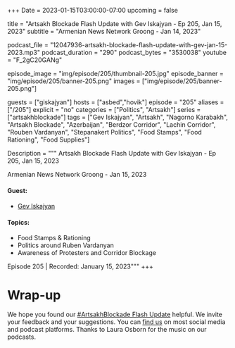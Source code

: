 +++
Date = 2023-01-15T03:00:00-07:00
upcoming = false

title = "Artsakh Blockade Flash Update with Gev Iskajyan - Ep 205, Jan 15, 2023"
subtitle = "Armenian News Network Groong - Jan 14, 2023"

podcast_file = "12047936-artsakh-blockade-flash-update-with-gev-jan-15-2023.mp3"
podcast_duration = "290"
podcast_bytes = "3530038"
youtube = "F_2gC20GANg"

episode_image = "img/episode/205/thumbnail-205.jpg"
episode_banner = "img/episode/205/banner-205.png"
images = ["img/episode/205/banner-205.png"]

guests = ["giskajyan"]
hosts = ["asbed","hovik"]
episode = "205"
aliases = ["/205"]
explicit = "no"
categories = ["Politics", "Artsakh"]
series = ["artsakhblockade"]
tags = ["Gev Iskajyan", "Artsakh", "Nagorno Karabakh", "Artsakh Blockade", "Azerbaijan", "Berdzor Corridor", "Lachin Corridor", "Rouben Vardanyan", "Stepanakert Politics", "Food Stamps", "Food Rationing", "Food Supplies"]

Description = """
Artsakh Blockade Flash Update with Gev Iskajyan - Ep 205, Jan 15, 2023

Armenian News Network Groong - Jan 15, 2023

#### Guest: 
* [Gev Iskajyan](/guest/giskajyan)

#### Topics:
* Food Stamps & Rationing
* Politics around Ruben Vardanyan
* Awareness of Protesters and Corridor Blockage

Episode 205 | Recorded: January 15, 2023"""
+++


# Wrap-up

We hope you found our [#ArtsakhBlockade Flash Update](https://podcasts.groong.org/) helpful. We invite your feedback and your suggestions. You can [find us](https://linktr.ee/groong) on most social media and podcast platforms. Thanks to Laura Osborn for the music on our podcasts.
